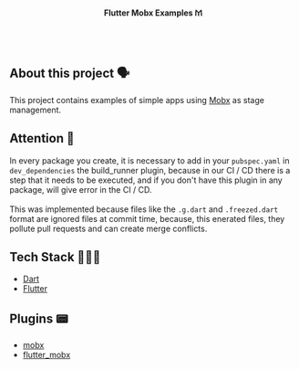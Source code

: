 <!-- header section -->
<p align="center">
  <span><b>Flutter Mobx Examples 𐅕</b></span><br/>
</p>
<!-- header section END -->

<br/>

<!-- show case/gif section -->

<!-- show case/gif section END -->

<br/>

<!-- about app and course section -->

## About this project 🗣

This project contains examples of simple apps using [Mobx](https://mobx.netlify.app/) as stage management.

## Attention 🚨

In every package you create, it is necessary to add in your `pubspec.yaml` in `dev_dependencies` the build_runner plugin, because in our CI / CD there is a step that it needs to be executed, and if you don't have this plugin in any package, will give error in the CI / CD.
<br/> <br/>
This was implemented because files like the `.g.dart` and `.freezed.dart` format are ignored files at commit time, because, this enerated files, they pollute pull requests and can create merge conflicts.

## Tech Stack 👩🏾‍💻

- [Dart](https://dart.dev/)
- [Flutter](https://flutter.dev/)

## Plugins 📟

- [mobx](https://pub.dev/packages/mobx)
- [flutter_mobx](https://pub.dev/packages/flutter_mobx)

<!-- about app and course section END -->
